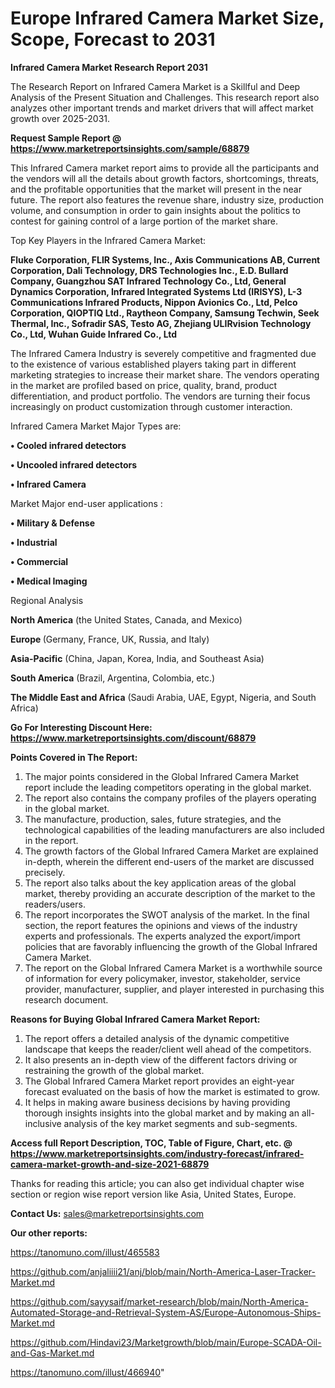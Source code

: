 # Europe Infrared Camera Market Size, Scope, Forecast to 2031

<strong>Infrared Camera Market Research Report 2031</strong>

The Research Report on Infrared Camera Market is a Skillful and Deep Analysis of the Present Situation and Challenges. This research report also analyzes other important trends and market drivers that will affect market growth over 2025-2031.

<strong>Request Sample Report @ <a href=https://www.marketreportsinsights.com/sample/68879>https://www.marketreportsinsights.com/sample/68879</a></strong>

This Infrared Camera market report aims to provide all the participants and the vendors will all the details about growth factors, shortcomings, threats, and the profitable opportunities that the market will present in the near future. The report also features the revenue share, industry size, production volume, and consumption in order to gain insights about the politics to contest for gaining control of a large portion of the market share.

Top Key Players in the Infrared Camera Market:

<strong>Fluke Corporation, FLIR Systems, Inc., Axis Communications AB, Current Corporation, Dali Technology, DRS Technologies Inc., E.D. Bullard Company, Guangzhou SAT Infrared Technology Co., Ltd, General Dynamics Corporation, Infrared Integrated Systems Ltd (IRISYS), L-3 Communications Infrared Products, Nippon Avionics Co., Ltd, Pelco Corporation, QIOPTIQ Ltd., Raytheon Company, Samsung Techwin, Seek Thermal, Inc., Sofradir SAS, Testo AG, Zhejiang ULIRvision Technology Co., Ltd, Wuhan Guide Infrared Co., Ltd</strong>

The Infrared Camera Industry is severely competitive and fragmented due to the existence of various established players taking part in different marketing strategies to increase their market share. The vendors operating in the market are profiled based on price, quality, brand, product differentiation, and product portfolio. The vendors are turning their focus increasingly on product customization through customer interaction.

Infrared Camera Market Major Types are:

<strong>• Cooled infrared detectors

• Uncooled infrared detectors

• Infrared Camera</strong>

Market Major end-user applications :

<strong>• Military & Defense

• Industrial

• Commercial

• Medical Imaging</strong>

Regional Analysis

</u><strong><b>North America</b></strong> (the United States, Canada, and Mexico)

<strong><b>Europe </b></strong>(Germany, France, UK, Russia, and Italy)

<strong><b>Asia-Pacific</b></strong> (China, Japan, Korea, India, and Southeast Asia)

<strong><b>South America</b></strong> (Brazil, Argentina, Colombia, etc.)

<strong><b>The Middle East and Africa</b></strong> (Saudi Arabia, UAE, Egypt, Nigeria, and South Africa)

<strong>Go For Interesting Discount Here: <a href=https://www.marketreportsinsights.com/discount/68879>https://www.marketreportsinsights.com/discount/68879</a></strong>

<strong>Points Covered in The Report:</strong>
<ol>
  <li>The major points considered in the Global Infrared Camera Market report include the leading competitors operating in the global market.</li>
  <li>The report also contains the company profiles of the players operating in the global market.</li>
  <li>The manufacture, production, sales, future strategies, and the technological capabilities of the leading manufacturers are also included in the report.</li>
  <li>The growth factors of the Global Infrared Camera Market are explained in-depth, wherein the different end-users of the market are discussed precisely.</li>
  <li>The report also talks about the key application areas of the global market, thereby providing an accurate description of the market to the readers/users.</li>
  <li>The report incorporates the SWOT analysis of the market. In the final section, the report features the opinions and views of the industry experts and professionals. The experts analyzed the export/import policies that are favorably influencing the growth of the Global Infrared Camera Market.</li>
  <li>The report on the Global Infrared Camera Market is a worthwhile source of information for every policymaker, investor, stakeholder, service provider, manufacturer, supplier, and player interested in purchasing this research document.</li>
</ol>
<strong>Reasons for Buying Global Infrared Camera Market Report:</strong>

<ol>
  <li>The report offers a detailed analysis of the dynamic competitive landscape that keeps the reader/client well ahead of the competitors.</li>
  <li>It also presents an in-depth view of the different factors driving or restraining the growth of the global market.</li>
  <li>The Global Infrared Camera Market report provides an eight-year forecast evaluated on the basis of how the market is estimated to grow.</li>
  <li>It helps in making aware business decisions by having providing thorough insights insights into the global market and by making an all-inclusive analysis of the key market segments and sub-segments.</li>
</ol>
<strong>Access full Report Description, TOC, Table of Figure, Chart, etc. @ <a href=https://www.marketreportsinsights.com/industry-forecast/infrared-camera-market-growth-and-size-2021-68879>https://www.marketreportsinsights.com/industry-forecast/infrared-camera-market-growth-and-size-2021-68879</a></strong>


Thanks for reading this article; you can also get individual chapter wise section or region wise report version like Asia, United States, Europe.

<strong>Contact Us:</strong>
sales@marketreportsinsights.com

<strong>Our other reports:</strong>

<a href=https://tanomuno.com/illust/465583>https://tanomuno.com/illust/465583</a>

<a href=https://github.com/anjaliiii21/anj/blob/main/North-America-Laser-Tracker-Market.md>https://github.com/anjaliiii21/anj/blob/main/North-America-Laser-Tracker-Market.md</a>

<a href=https://github.com/sayysaif/market-research/blob/main/North-America-Automated-Storage-and-Retrieval-System-AS/Europe-Autonomous-Ships-Market.md>https://github.com/sayysaif/market-research/blob/main/North-America-Automated-Storage-and-Retrieval-System-AS/Europe-Autonomous-Ships-Market.md</a>

<a href=https://github.com/Hindavi23/Marketgrowth/blob/main/Europe-SCADA-Oil-and-Gas-Market.md>https://github.com/Hindavi23/Marketgrowth/blob/main/Europe-SCADA-Oil-and-Gas-Market.md</a>

<a href=https://tanomuno.com/illust/466940>https://tanomuno.com/illust/466940</a>"
